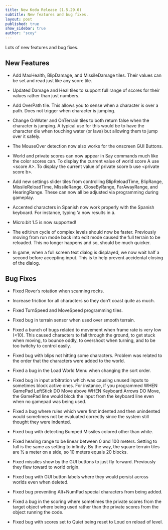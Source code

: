 ```yaml
---
title: New Kodu Release (1.5.29.0)
subtitle: New features and bug fixes.
layout: post
published: true
show_sidebar: true
author: "scoy"
---
```


Lots of new features and bug fixes.

## New Features

* Add MaxHealth, BlipDamage, and MissileDamage tiles.  Their values can be set and read just like any score tile.

* Updated Damage and Heal tiles to support full range of scores for their values rather than just numbers.

* Add OverPath tile.  This allows you to sense when a character is over a path.  Does not trigger when character is jumping.

* Change OnWater and OnTerrain tiles to both return false when the character is jumping.  A typical use for this would be to have the character die when touching water (or lava) but allowing them to jump over it safely.

* The MouseOver detection now also works for the onscreen GUI Buttons.

* World and private scores can now appear in Say commands much like the color scores can.  To display the current value of world score A use \<score A>.  To display the current value of private score b use \<private score b>.

* Add new settings slider tiles from controlling BlipReloadTime, BlipRange, 
MissileReloadTime, MissileRange, CloseByRange, FarAwayRange, and HearingRange.  These can now all be adjusted via programming during gameplay.

* Accented characters in Spanish now work properly with the Spanish keyboard.  For instance, typing ‘a now results in á.

* Micro:bit 1.5 is now supported!

* The edit/run cycle of complex levels should now be faster.  Previously moving from run mode back into edit mode caused the full terrain to be reloaded.  This no longer happens and so, should be much quicker.

* In game, when a full screen text dialog is displayed, we now wait half a second before accepting input.  This is to help prevent accidental closing of the dialog.
  
## Bug Fixes

* Fixed Rover’s rotation when scanning rocks.

* Increase friction for all characters so they don’t coast quite as much.

* Fixed TurnSpeed and MoveSpeed programming tiles.

* Fixed bug in terrain sensor when used over smooth terrain.

* Fixed a bunch of bugs related to movement when frame rate is very low (<10).  This caused characters to fall through the ground, to get stuck when moving, to bounce oddly, to overshoot when turning, and to be too twitchy to control easily.

* Fixed bug with blips not hitting some characters.  Problem was related to the order that the characters were added to the world.

* Fixed a bug in the Load World Menu when changing the sort order.

* Fixed bug in input arbitration which was causing unused inputs to sometimes block active ones.  For instance, if you programmed WHEN GamePad LeftStick DO Move  above WHEN Keyboard Arrows DO Move, the GamePad line would block the input from the keyboard line even when no gamepad was being used.

* Fixed a bug where rules which were first indented and then unindented would sometimes not be evaluated correctly since the system still thought they were indented.

* Fixed bug with detecting Bumped Missiles colored other than white.

* Fixed hearing range to be linear between 0 and 100 meters.  Setting to full is the same as setting to infinity.  By the way, the square terrain tiles are ½ a meter on a side, so 10 meters equals 20 blocks.

* Fixed missiles show by the GUI buttons to just fly forward.  Previously they flew toward to world origin.

* Fixed bug with GUI button labels where they would persist across worlds even when deleted.

* Fixed bug preventing Alt+NumPad special characters from being added.

* Fixed a bug in the scoring where sometimes the private scores from the target object where being used rather than the private scores from the object running the code.

* Fixed bug with scores set to Quiet being reset to Loud on reload of level.